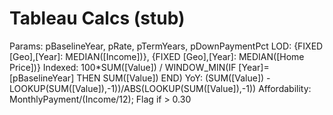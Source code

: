 # Tableau Calcs (stub)
Params: pBaselineYear, pRate, pTermYears, pDownPaymentPct
LOD: {FIXED [Geo],[Year]: MEDIAN([Income])}, {FIXED [Geo],[Year]: MEDIAN([Home Price])}
Indexed: 100*SUM([Value]) / WINDOW_MIN(IF [Year]=[pBaselineYear] THEN SUM([Value]) END)
YoY: (SUM([Value]) - LOOKUP(SUM([Value]),-1))/ABS(LOOKUP(SUM([Value]),-1))
Affordability: MonthlyPayment/(Income/12); Flag if > 0.30
